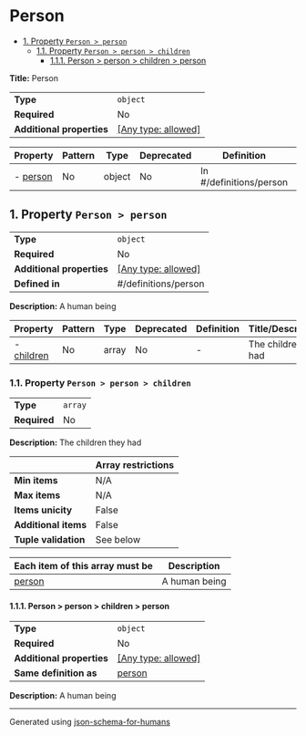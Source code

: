 # Person

- [1. Property `Person > person`](#person-72736f6e)
  - [1.1. Property `Person > person > children`](#person_children-6472656e)
    - [1.1.1. Person > person > children > person](#autogenerated_heading_2)

**Title:** Person

|                           |                                                                           |
| ------------------------- | ------------------------------------------------------------------------- |
| **Type**                  | `object`                                                                  |
| **Required**              | No                                                                        |
| **Additional properties** | [[Any type: allowed]](# "Additional Properties of any type are allowed.") |

| Property                      | Pattern | Type   | Deprecated | Definition              | Title/Description |
| ----------------------------- | ------- | ------ | ---------- | ----------------------- | ----------------- |
| - [person](#person-72736f6e ) | No      | object | No         | In #/definitions/person | A human being     |

## <a name="person-72736f6e"></a>1. Property `Person > person`

|                           |                                                                           |
| ------------------------- | ------------------------------------------------------------------------- |
| **Type**                  | `object`                                                                  |
| **Required**              | No                                                                        |
| **Additional properties** | [[Any type: allowed]](# "Additional Properties of any type are allowed.") |
| **Defined in**            | #/definitions/person                                                      |

**Description:** A human being

| Property                                 | Pattern | Type  | Deprecated | Definition | Title/Description     |
| ---------------------------------------- | ------- | ----- | ---------- | ---------- | --------------------- |
| - [children](#person_children-6472656e ) | No      | array | No         | -          | The children they had |

### <a name="person_children-6472656e"></a>1.1. Property `Person > person > children`

|              |         |
| ------------ | ------- |
| **Type**     | `array` |
| **Required** | No      |

**Description:** The children they had

|                      | Array restrictions |
| -------------------- | ------------------ |
| **Min items**        | N/A                |
| **Max items**        | N/A                |
| **Items unicity**    | False              |
| **Additional items** | False              |
| **Tuple validation** | See below          |

| Each item of this array must be           | Description   |
| ----------------------------------------- | ------------- |
| [person](#person_children_items-74656d73) | A human being |

#### <a name="autogenerated_heading_2"></a>1.1.1. Person > person > children > person

|                           |                                                                           |
| ------------------------- | ------------------------------------------------------------------------- |
| **Type**                  | `object`                                                                  |
| **Required**              | No                                                                        |
| **Additional properties** | [[Any type: allowed]](# "Additional Properties of any type are allowed.") |
| **Same definition as**    | [person](#person)                                                         |

**Description:** A human being

----------------------------------------------------------------------------------------------------------------------------
Generated using [json-schema-for-humans](https://github.com/coveooss/json-schema-for-humans)

